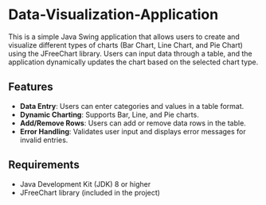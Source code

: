 # Data-Visualization-Application


This is a simple Java Swing application that allows users to create and visualize different types of charts (Bar Chart, Line Chart, and Pie Chart) using the JFreeChart library. Users can input data through a table, and the application dynamically updates the chart based on the selected chart type.

## Features

- **Data Entry**: Users can enter categories and values in a table format.
- **Dynamic Charting**: Supports Bar, Line, and Pie charts.
- **Add/Remove Rows**: Users can add or remove data rows in the table.
- **Error Handling**: Validates user input and displays error messages for invalid entries.

## Requirements

- Java Development Kit (JDK) 8 or higher
- JFreeChart library (included in the project)
